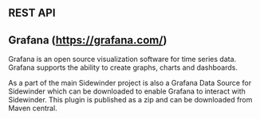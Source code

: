 ## REST API

## Grafana (https://grafana.com/)
Grafana is an open source visualization software for time series data. Grafana supports the ability to create graphs, charts and dashboards.

As a part of the main Sidewinder project is also a Grafana Data Source for Sidewinder which can be downloaded to enable Grafana to interact with Sidewinder. This plugin is published as a zip and can be downloaded from Maven central.
